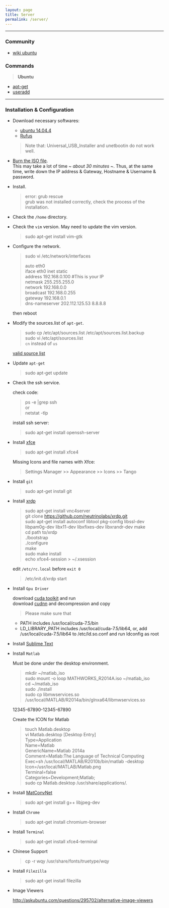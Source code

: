 ```yaml
---
layout: page
title: Server
permalink: /server/
---
```



------

### Community

* [wiki ubuntu](http://wiki.ubuntu.org.cn/%E9%A6%96%E9%A1%B5)

### Commands

> **Ubuntu**  

* [apt-get](http://jingyan.baidu.com/article/22a299b51648e09e19376ae7.html)  
* [useradd](http://jingyan.baidu.com/article/9158e00041e0b5a255122856.html)  

------

### Installation & Configuration

* Download necessary softwares:  
    * [ubuntu 14.04.4](http://mirrors.163.com/ubuntu-releases/)
    * [Rufus](https://rufus.akeo.ie/)  

    > Note that: Universal_USB_Installer and unetbootin do not work well.

* [Burn the ISO file](http://www.ubuntu.com/download/desktop/create-a-usb-stick-on-windows).  
    This may take a lot of time ~ *about 30 minutes* ~. Thus, at the same time, write down the IP address & Gateway, Hostname & Username & password.

* Install.  

    > error: grub rescue  
    > grub was not installed correctly, check the process of the installation.

* Check the `/home` directory.  

* Check the `vim` version. May need to update the vim version.  

    > sudo apt-get install vim-gtk

* Configure the network.  

    > sudo vi /etc/network/interfaces  
	>  
	>	auto eth0  
	>	iface eth0 inet static  
	>  		address 192.168.0.100      #This is your IP  
    >  		netmask 255.255.255.0  
    >  		network 192.168.0.0  
    >  		broadcast 192.168.0.255  
    >  		gateway 192.168.0.1  
    >   dns-nameserver 202.112.125.53 8.8.8.8  

    then reboot

* Modify the sources.list of `apt-get`.  

    > sudo cp /etc/apt/sources.list /etc/apt/sources.list.backup  
    > sudo vi /etc/apt/sources.list  
    > `cn` instead of `us`  

    [valid source list](http://wiki.ubuntu.org.cn/%E6%BA%90%E5%88%97%E8%A1%A8)

* Update `apt-get`  

    > sudo apt-get update

* Check the ssh service.  

    check code:

    > ps -e |grep ssh  
    > or  
    > netstat -tlp  

    install ssh server:

    > sudo apt-get install openssh-server

* Install [xfce](http://www.xfce.org/)  

    > sudo apt-get install xfce4

    Missing Icons and file names with Xfce:

    > Settings Manager >> Appearance >> Icons >> Tango

* Install `git`  

    > sudo apt-get install git  

* Install [xrdp](http://www.xrdp.org/)  

    > sudo apt-get install vnc4server  
    > git clone https://github.com/neutrinolabs/xrdp.git  
    > sudo apt-get install autoconf libtool pkg-config libssl-dev libpam0g-dev libx11-dev libxfixes-dev libxrandr-dev make  
    > cd path to/xrdp  
    > ./bootstrap  
    > ./configure  
    > make  
    > sudo make install  
    > echo xfce4-session > ~/.xsession  

    edit `/etc/rc.local` before `exit 0`  

    > /etc/init.d/xrdp start


* Install `Gpu Driver`

    download [cuda toolkit](https://developer.nvidia.com/cuda-downloads) and run  
    download [cudnn]() and decompression and copy 

    > Please make sure that  
     -   PATH includes /usr/local/cuda-7.5/bin
     -   LD_LIBRARY_PATH includes /usr/local/cuda-7.5/lib64, or, add /usr/local/cuda-7.5/lib64 to /etc/ld.so.conf and run ldconfig as root

    > 

* Install [Sublime Text](http://www.sublimetext.com/)


* Install `Matlab`

    Must be done under the desktop environment.

    > mkdir ~/matlab_iso  
    > sudo mount -o loop MATHWORKS_R2014A.iso ~/matlab_iso  
    > cd ~/matlab_iso  
    > sudo ./install  
    > sudo cp libmwservices.so /usr/local/MATLAB/R2014a/bin/glnxa64/libmwservices.so

    12345-67890-12345-67890  

    Create the ICON for Matlab

    > touch Matlab.desktop  
    > vi Matlab.desktop
    > [Desktop Entry]  
	> Type=Application  
    > Name=Matlab  
    > GenericName=Matlab 2014a  
    > Comment=Matlab:The Language of Technical Computing  
    > Exec=sh /usr/local/MATLAB/R2010b/bin/matlab -desktop  
    > Icon=/usr/local/MATLAB/Matlab.png  
    > Terminal=false  
    > Categories=Development;Matlab;  
    > sudo cp Matlab.desktop /usr/share/applications/.

* Install [MatConvNet](http://www.vlfeat.org/matconvnet/)  

    > sudo apt-get install g++ libjpeg-dev  

* Install `Chrome`  

    > sudo apt-get install chromium-browser

* Install `Terminal`

    > sudo apt-get install xfce4-terminal

* Chinese Support  

    > cp -r wqy /usr/share/fonts/truetype/wqy

* Install `Filezilla`  

    > sudo apt-get install filezilla  

* Image Viewers  

    http://askubuntu.com/questions/295702/alternative-image-viewers